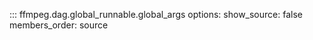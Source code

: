 ::: ffmpeg.dag.global_runnable.global_args
    options:
      show_source: false
      members_order: source
